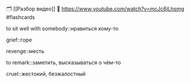 🗂 [[Разбор видео]]
🔗 https://www.youtube.com/watch?v=mcJc6jLhsmg
#flashcards 

to sit well with somebody::нравиться кому-то
<!--SR:2021-08-06,1,230-->

grief::горе
<!--SR:2021-08-06,1,230-->

revenge::месть

to remark::заметить, высказываться о чём-то
<!--SR:2021-08-07,2,250-->

cruel::жестокий, безжалостный


